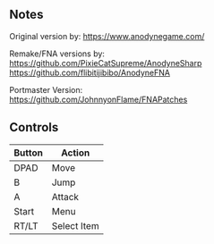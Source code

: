 ## Notes

Original version by:
https://www.anodynegame.com/

Remake/FNA versions by:  
https://github.com/PixieCatSupreme/AnodyneSharp  
https://github.com/flibitijibibo/AnodyneFNA

Portmaster Version: 	
https://github.com/JohnnyonFlame/FNAPatches

## Controls

| Button | Action |
|--|--| 
|DPAD|Move|
|B|Jump|
|A|Attack|
|Start|Menu|
|RT/LT| Select Item|


